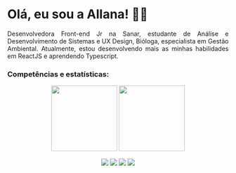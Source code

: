 # Olá, eu sou a Allana! 🌱🍄 

<p align="justify">
    Desenvolvedora Front-end Jr na Sanar, estudante de Análise e Desenvolvimento de Sistemas e UX Design, Bióloga, especialista em Gestão Ambiental. Atualmente, estou desenvolvendo mais as minhas habilidades em ReactJS e aprendendo Typescript.

<p align="center">
    
### Competências e estatísticas:
      
<p align="center">
  <img height="150em" src="https://github-readme-stats-eight-theta.vercel.app/api?username=allanina&show_icons=true&theme=vue-dark"/>
  <img height="150em" src="https://github-readme-stats-eight-theta.vercel.app/api/top-langs/?username=allanina&layout=compact&langs_count=8&theme=vue-dark"/>


<p align="center">
<a href="https://www.linkedin.com/in/allanaevellyn/"><img src="https://img.shields.io/badge/-Linkedin-008B8B?style=flat&logo=appveyor=&logoColor=white"/></a>
<a href="mailto:allanaevellynm@gmail.com"><img src="https://img.shields.io/badge/-Email-008B8B?style=flat&logo=appveyor=&logoColor=white"/></a>
<a href="https://instagram.com/allanina__/"><img src="https://img.shields.io/badge/-Instagram-008B8B?style=flat&logo=appveyor=&logoColor=white"/></a>
<a href="https://linktr.ee/allanina"><img src="https://img.shields.io/badge/-Linktree-008B8B?style=flat&logo=appveyor=&logoColor=white"/></a>
</p>
